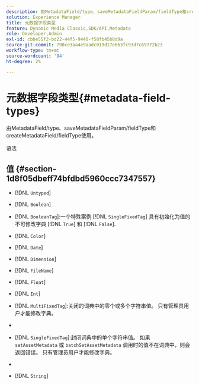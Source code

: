 ```yaml
---
description: 由MetadataField/type、saveMetadataFieldParam/fieldType和createMetadataField/fieldType使用。
solution: Experience Manager
title: 元数据字段类型
feature: Dynamic Media Classic,SDK/API,Metadata
role: Developer,Admin
exl-id: cbbe55f2-bd22-44f5-9440-f58fb45b8d9a
source-git-commit: 790ce3aa4e9aadc019d17e663fc93d7c69772b23
workflow-type: tm+mt
source-wordcount: '94'
ht-degree: 2%

---
```


# 元数据字段类型{#metadata-field-types}

由MetadataField/type、saveMetadataFieldParam/fieldType和createMetadataField/fieldType使用。

语法

## 值 {#section-1d8f05dbeff74bfdbd5960ccc7347557}

* [!DNL `Untyped`]
* [!DNL `Boolean`]
* [!DNL `BooleanTag`]:一个特殊案例 [!DNL `SingleFixedTag`] 具有初始化为值的不可修改字典 [!DNL `True`] 和 [!DNL `False`].

* [!DNL `Color`]
* [!DNL `Date`]
* [!DNL `Dimension`]
* [!DNL `FileName`]
* [!DNL `Float`]
* [!DNL `Int`]
* [!DNL `MultiFixedTag`]:关闭的词典中的零个或多个字符串值。 只有管理员用户才能修改字典。
* [!DNL `MultiTag`]:零个或多个字符串值。
* [!DNL `SingleFixedTag`]:封闭词典中的单个字符串值。 如果 `setAssetMetadata` 或 `batchSetAssetMetadata` 调用时的值不在词典中，则会返回错误。 只有管理员用户才能修改字典。

* [!DNL `SingleTag`]:任意单个字符串值。
* [!DNL `String`]

